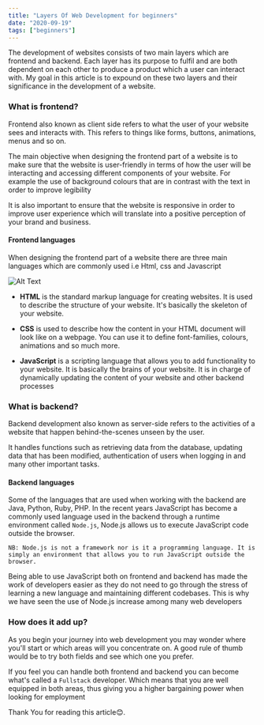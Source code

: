 ```yaml
---
title: "Layers Of Web Development for beginners"
date: "2020-09-19"
tags: ["beginners"]
---
```


The development of websites consists of two main layers which are frontend and backend. Each layer has its purpose to fulfil and are both dependent on each other to produce a product which a user can interact with. My goal in this article is to expound on these two layers and their significance in the development of a website.

### **What is frontend?**

Frontend also known as client side refers to what the user of your website sees and interacts with. This refers to things like forms, buttons, animations, menus and so on.

The main objective when designing the frontend part of a website is to make sure that the website is user-friendly in terms of how the user will be interacting and accessing different components of your website. For example the use of background colours that are in contrast with the text in order to improve legibility

It is also important to ensure that the website is responsive in order to improve user experience which will translate into a positive perception of your brand and business.

#### Frontend languages

When designing the frontend part of a website there are three main languages which are commonly used i.e Html, css and Javascript

![Alt Text](https://dev-to-uploads.s3.amazonaws.com/i/lf5kno0q3bbiztrxvlm4.png)

- **HTML** is the standard markup language for creating websites. It is used to describe the structure of your website. It's basically the skeleton of your website.

- **CSS** is used to describe how the content in your HTML document will look like on a webpage. You can use it to define font-families, colours, animations and so much more.

- **JavaScript** is a scripting language that allows you to add functionality to your website. It is basically the brains of your website. It is in charge of dynamically updating the content of your website and other backend processes

### **What is backend?**

Backend development also known as server-side refers to the activities of a website that happen behind-the-scenes unseen by the user.

It handles functions such as retrieving data from the database, updating data that has been modified, authentication of users when logging in and many other important tasks.

#### Backend languages

Some of the languages that are used when working with the backend are Java, Python, Ruby, PHP. In the recent years JavaScript has become a commonly used language used in the backend through a runtime environment called `Node.js`, Node.js allows us to execute JavaScript code outside the browser.

`NB: Node.js is not a framework nor is it a programming language. It is simply an environment that allows you to run JavaScript outside the browser.`

Being able to use JavaScript both on frontend and backend has made the work of developers easier as they do not need to go through the stress of learning a new language and maintaining different codebases. This is why we have seen the use of Node.js increase among many web developers

### **How does it add up?**

As you begin your journey into web development you may wonder where you'll start or which areas will you concentrate on. A good rule of thumb would be to try both fields and see which one you prefer.

If you feel you can handle both frontend and backend you can become what's called a `Fullstack` developer. Which means that you are well equipped in both areas, thus giving you a higher bargaining power when looking for employment

Thank You for reading this article😊.
